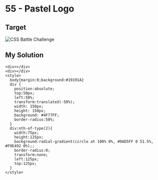 # 55 - Pastel Logo

## Target

![CSS Battle Challenge](https://cssbattle.dev/targets/53.png)

## My Solution

```
<div></div>
<div></div>
<style>
  body{margin:0;background:#19191A}
  div {
    position:absolute;
    top:50px;
    left:50%;
    transform:translateX(-50%);
    width: 150px;
    height: 150px;
    background: #4F77FF;
    border-radius:50%;
  }
  div:nth-of-type(2){
    width:75px;
    height:125px;
    background:radial-gradient(circle at 100% 0%, #9AD5FF 0 51.5%, #F9E492 0%);;
    border-radius:0;
    transform:none;
    left:125px;
    top:125px;
  }
</style>
```
